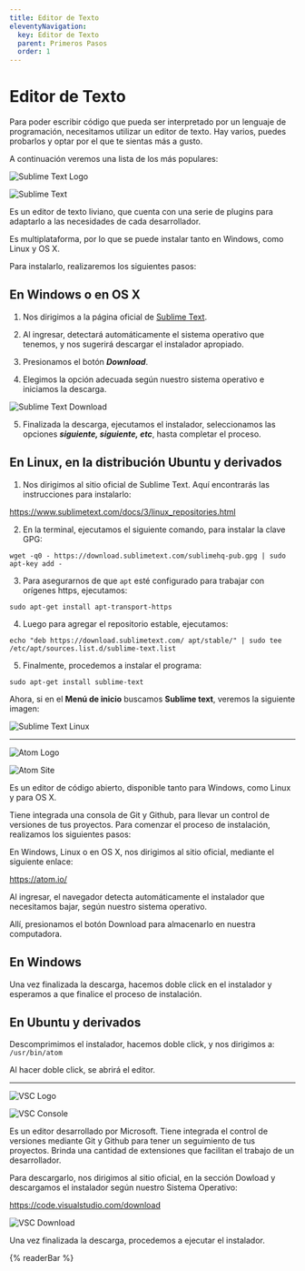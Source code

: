 ```yaml
---
title: Editor de Texto
eleventyNavigation:
  key: Editor de Texto
  parent: Primeros Pasos
  order: 1
---
```


# Editor de Texto

Para poder escribir código que pueda ser interpretado por un lenguaje de programación, necesitamos utilizar un editor de texto.
Hay varios, puedes probarlos y optar por el que te sientas más a gusto.

A continuación veremos una lista de los más populares:

![Sublime Text Logo](/_src/assets/00-PrimerosPasos/sublimeText_logo.png)

<div class='imgDiv'>

![Sublime Text](/_src/assets/00-PrimerosPasos/sublimeText_screen.png)

</div>

Es un editor de texto liviano, que cuenta con una serie de plugins para adaptarlo a las necesidades de cada desarrollador.

Es multiplataforma, por lo que se puede instalar tanto en Windows, como Linux y OS X.

Para instalarlo, realizaremos los siguientes pasos:

## En Windows o en OS X

1. Nos dirigimos a la página oficial de [Sublime Text](https://www.sublimetext.com).

2. Al ingresar, detectará automáticamente el sistema operativo que tenemos, y nos sugerirá descargar el instalador apropiado.

3. Presionamos el botón ***Download***.

4. Elegimos la opción adecuada según nuestro sistema operativo e iniciamos la descarga.

<div class='imgDiv'>

![Sublime Text Download](/_src/assets/00-PrimerosPasos/sublimeText_download.png)
</div>

5. Finalizada la descarga, ejecutamos el instalador, seleccionamos las opciones ***siguiente, siguiente, etc***, hasta completar el proceso.

## En Linux, en la distribución Ubuntu y derivados

1. Nos dirigimos al sitio oficial de Sublime Text. Aquí encontrarás las instrucciones para instalarlo:

<https://www.sublimetext.com/docs/3/linux_repositories.html>

2. En la terminal, ejecutamos el siguiente comando, para instalar la clave GPG:

```shell
wget -q0 - https://download.sublimetext.com/sublimehq-pub.gpg | sudo apt-key add -
```

3. Para asegurarnos de que `apt` esté configurado para trabajar con orígenes https, ejecutamos:

```shell
sudo apt-get install apt-transport-https
```

4. Luego para agregar el repositorio estable, ejecutamos:

```shell
echo "deb https://download.sublimetext.com/ apt/stable/" | sudo tee /etc/apt/sources.list.d/sublime-text.list
```

5. Finalmente, procedemos a instalar el programa:

```shell
sudo apt-get install sublime-text
```

Ahora, si en el **Menú de inicio** buscamos **Sublime text**, veremos la siguiente imagen:

<div class='imgDiv'>

![Sublime Text Linux](/_src/assets/00-PrimerosPasos/sublimeText_linux.png)

</div>

_ _ _

![Atom Logo](/_src/assets/00-PrimerosPasos/atom_logo.png)

<div class='imgDiv'>

![Atom Site](/_src/assets/00-PrimerosPasos/atom_site.png)

</div>

Es un editor de código abierto, disponible tanto para Windows, como Linux y para OS X.

Tiene integrada una consola de Git y Github, para llevar un control de versiones de tus proyectos.
Para comenzar el proceso de instalación, realizamos los siguientes pasos:

En Windows, Linux o en OS X, nos dirigimos al sitio oficial, mediante el siguiente enlace:

<https://atom.io/>

Al ingresar, el navegador detecta automáticamente el instalador que necesitamos bajar, según nuestro sistema operativo.

Allí,  presionamos el botón Download para almacenarlo en nuestra computadora.

## En Windows

Una vez finalizada la descarga, hacemos doble click en el instalador y esperamos a que finalice el proceso de instalación.

## En Ubuntu y derivados

Descomprimimos el instalador, hacemos doble click, y nos dirigimos a: `/usr/bin/atom`

Al hacer doble click, se abrirá el editor.

_ _ _

![VSC Logo](/_src/assets/00-PrimerosPasos/vsc_logo.png)

<div class='imgDiv'>

![VSC Console](/_src/assets/00-PrimerosPasos/vsc_console.png)

</div>

Es un editor desarrollado por Microsoft.
Tiene integrada el control de versiones mediante Git y Github para tener un seguimiento de tus proyectos. Brinda una cantidad de extensiones que facilitan el trabajo de un desarrollador.

Para descargarlo, nos dirigimos al sitio oficial, en la sección Dowload y descargamos el instalador según nuestro Sistema Operativo:

<https://code.visualstudio.com/download>

<div class='imgDiv'>

![VSC Download](/_src/assets/00-PrimerosPasos/vsc_download.png)

</div>

Una vez finalizada la descarga, procedemos a ejecutar el instalador.

{% readerBar %}
